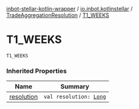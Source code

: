[inbot-stellar-kotlin-wrapper](../../index.md) / [io.inbot.kotlinstellar](../index.md) / [TradeAggregationResolution](index.md) / [T1_WEEKS](./-t1_-w-e-e-k-s.md)

# T1_WEEKS

`T1_WEEKS`

### Inherited Properties

| Name | Summary |
|---|---|
| [resolution](resolution.md) | `val resolution: `[`Long`](https://kotlinlang.org/api/latest/jvm/stdlib/kotlin/-long/index.html) |
